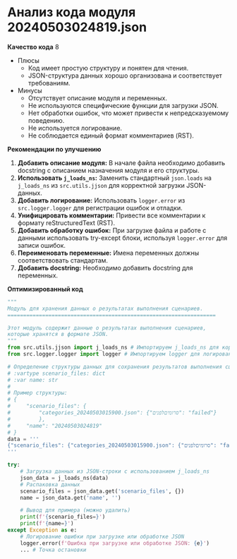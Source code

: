 # Анализ кода модуля 20240503024819.json

**Качество кода**
8
-  Плюсы
     - Код имеет простую структуру и понятен для чтения.
     -  JSON-структура данных хорошо организована и соответствует требованиям.
-  Минусы
    - Отсутствует описание модуля и переменных.
    - Не используются специфические функции для загрузки JSON.
    - Нет обработки ошибок, что может привести к непредсказуемому поведению.
    - Не используется логирование.
    - Не соблюдается единый формат комментариев (RST).

**Рекомендации по улучшению**

1. **Добавить описание модуля:** В начале файла необходимо добавить docstring с описанием назначения модуля и его структуры.
2. **Использовать `j_loads_ns`:** Заменить стандартный `json.loads` на `j_loads_ns` из `src.utils.jjson` для корректной загрузки JSON-данных.
3. **Добавить логирование:** Использовать `logger.error` из `src.logger.logger` для регистрации ошибок и отладки.
4. **Унифицировать комментарии:** Привести все комментарии к формату reStructuredText (RST).
5.  **Добавить обработку ошибок:** При загрузке файла и работе с данными использовать try-except блоки,  используя `logger.error` для записи ошибок.
6.  **Переименовать переменные:** Имена переменных должны соответствовать стандартам.
7. **Добавить docstring:** Необходимо добавить docstring для переменных.

**Оптимизированный код**

```python
"""
Модуль для хранения данных о результатах выполнения сценариев.
==================================================================

Этот модуль содержит данные о результатах выполнения сценариев, 
которые хранятся в формате JSON.
"""
from src.utils.jjson import j_loads_ns # Импортируем j_loads_ns для корректной загрузки JSON
from src.logger.logger import logger # Импортируем logger для логирования ошибок

# Определение структуры данных для сохранения результатов выполнения сценариев.
# :vartype scenario_files: dict
# :var name: str
#
# Пример структуры:
# {
#     "scenario_files": {
#         "categories_20240503015900.json": {"סרומיםלפנים": "failed"}
#         },
#     "name": "20240503024819"
# }
data = '''
{"scenario_files": {"categories_20240503015900.json": {"סרומיםלפנים": "failed"}}, "name": "20240503024819"}
'''

try:
    # Загрузка данных из JSON-строки с использованием j_loads_ns
    json_data = j_loads_ns(data)
    # Распаковка данных
    scenario_files = json_data.get('scenario_files', {})
    name = json_data.get('name', '')

    # Вывод для примера (можно удалить)
    print(f'{scenario_files=}')
    print(f'{name=}')
except Exception as e:
    # Логирование ошибки при загрузке или обработке JSON
    logger.error(f'Ошибка при загрузке или обработке JSON: {e}')
    ... # Точка остановки
```